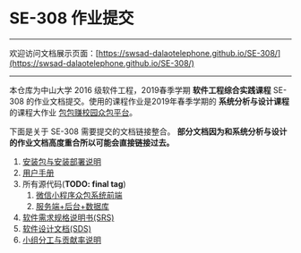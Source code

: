 # SE-308 作业提交

---

欢迎访问文档展示页面：[https://swsad-dalaotelephone.github.io/SE-308/](https://swsad-dalaotelephone.github.io/SE-308/)

---


本仓库为中山大学 2016 级软件工程，2019春季学期 **软件工程综合实践课程** SE-308 的作业文档提交。使用的课程作业是2019年春季学期的 **系统分析与设计课程** 的课程大作业 [包包赚校园众包平台](<https://swsad-dalaotelephone.github.io/docs/>)。



下面是关于 SE-308 需要提交的文档链接整合。 **部分文档因为和系统分析与设计的作业文档高度重合所以可能会直接链接过去。**



1. [安装包与安装部署说明](安装包与安装部署说明.md)
2. [用户手册](用户手册.md)
3. 所有源代码(**TODO: final tag**)
   1. [微信小程序众包系统前端](https://github.com/swsad-dalaotelephone/miniProgram)
   3. [服务端+后台+数据库](https://github.com/swsad-dalaotelephone/Server)
4. [软件需求规格说明书(SRS)](软件需求规格说明书.md)
5. [软件设计文档(SDS)](软件设计文档.md)
6. [小组分工与贡献率说明](小组分工与贡献率说明.md)



